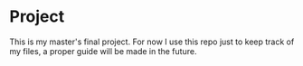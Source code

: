 # Project
This is my master's final project. 
For now I use this repo just to keep track of my files, a proper guide will be made in the future. 
